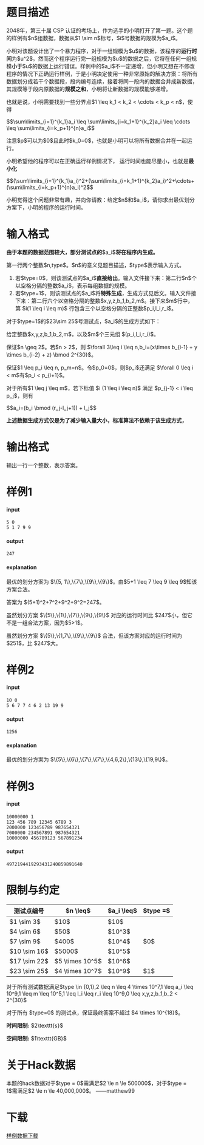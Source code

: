 # 题目描述

<p>2048年，第三十届 CSP 认证的考场上，作为选手的小明打开了第一题。这个题的样例有$n$组数据，数据从$1 \sim n$标号，$i$号数据的规模为$a_i$。</p>
<p>小明对该题设计出了一个暴力程序，对于一组规模为$u$的数据，该程序的<strong>运行时间</strong>为$u^2$。然而这个程序运行完一组规模为$u$的数据之后，它将在任何一组规模<strong>小于</strong>$u$的数据上运行错误。样例中的$a_i$不一定递增，但小明又想在不修改程序的情况下正确运行样例，于是小明决定使用一种非常原始的解决方案：将所有数据划分成若干个数据段，段内编号连续，接着将同一段内的数据合并成新数据，其规模等于段内原数据的<strong>规模之和</strong>，小明将让新数据的规模能够递增。</p>
<p>也就是说，小明需要找到一些分界点$1 \leq k_1 &lt; k_2 &lt; \cdots &lt; k_p &lt; n$，使得</p>
<p>$$\sum\limits_{i=1}^{k_1}a_i \leq \sum\limits_{i=k_1+1}^{k_2}a_i \leq  \cdots \leq \sum\limits_{i=k_p+1}^{n}a_i$$</p>
<p>注意$p$可以为$0$且此时$k_0=0$，也就是小明可以将所有数据合并在一起运行。</p>
<p>小明希望他的程序可以在正确运行样例情况下， 运行时间也能尽量小，也就是<strong>最小化</strong></p>
<p>$$(\sum\limits_{i=1}^{k_1}a_i)^2+(\sum\limits_{i=k_1+1}^{k_2}a_i)^2+\cdots+(\sum\limits_{i=k_p+1}^{n}a_i)^2$$</p>
<p>小明觉得这个问题非常有趣，并向你请教：给定$n$和$a_i$，请你求出最优划分方案下，小明的程序的运行时间。</p>

# 输入格式


<p><strong>由于本题的数据范围较大，部分测试点的</strong>$a_i$<strong>将在程序内生成。</strong></p>
<p>第一行两个整数$n,type$。$n$的意义见题目描述，$type$表示输入方式。</p>
<ol><li>若$type=0$，则该测试点的$a_i$<strong>直接给出</strong>。输入文件接下来：第二行$n$个以空格分隔的整数$a_i$，表示每组数据的规模。</li>
<li>若$type=1$，则该测试点的$a_i$将<strong>特殊生成</strong>，生成方式见后文。输入文件接下来：第二行六个以空格分隔的整数$x,y,z,b_1,b_2,m$。接下来$m$行中，第 $i(1 \leq i \leq m)$ 行包含三个以空格分隔的正整数$p_i,l_i,r_i$。</li>
</ol><p>对于$type=1$的$23\sim 25$号测试点，$a_i$的生成方式如下：</p>
<p>给定整数$x,y,z,b_1,b_2,m$，以及$m$个三元组 $(p_i,l_i,r_i)$。</p>
<p>保证$n \geq 2$。若$n &gt; 2$，则 $\forall 3\leq i \leq n,b_i=(x\times b_{i-1} + y \times b_{i-2} + z) \bmod 2^{30}$。</p>
<p>保证$1 \leq p_i \leq n, p_m=n$。令$p_0=0$，则$p_i$还满足 $\forall 0 \leq i &lt; m$有$p_i &lt; p_{i+1}$。</p>
<p>对于所有$1 \leq j \leq m$，若下标值 $i (1 \leq i \leq n)$ 满足 $p_{j-1} &lt; i \leq p_j$，则有</p>
<p>$$a_i=(b_i \bmod (r_j-l_j+1)) + l_j$$</p>
<p><strong>上述数据生成方式仅是为了减少输入量大小，标准算法不依赖于该生成方式，</strong></p>

# 输出格式


<p>输出一行一个整数，表示答案。</p>

# 样例1


<h4>input</h4>
<pre><code class="sh_plain">5 0
5 1 7 9 9</code></pre>
<h4>output</h4>
<pre><code>247</code></pre>
<h4>explanation</h4>
<p>最优的划分方案为 $\{5, 1\},\{7\},\{9\},\{9\}$。由$5+1 \leq 7 \leq 9 \leq 9$知该方案合法。</p>
<p>答案为 $(5+1)^2+7^2+9^2+9^2=247$。</p>
<p>虽然划分方案  $\{5\},\{1\},\{7\},\{9\},\{9\}$ 对应的运行时间比 $247$小，但它不是一组合法方案，因为$5&gt;1$。</p>
<p>虽然划分方案 $\{5\},\{1,7\},\{9\},\{9\}$ 合法，但该方案对应的运行时间为$251$，比 $247$大。</p>

# 样例2


<h4>input</h4>
<pre><code class="sh_plain">10 0
5 6 7 7 4 6 2 13 19 9</code></pre>
<h4>output</h4>
<pre><code class="sh_plain">1256</code></pre>
<h4>explanation</h4>
<p>最优的划分方案为 $\{5\},\{6\},\{7\},\{7\},\{4,6,2\},\{13\},\{19,9\}$。</p>

# 样例3


<h4>input</h4>
<pre><code class="sh_plain">10000000 1
123 456 789 12345 6789 3
2000000 123456789 987654321
7000000 234567891 987654321
10000000 456789123 567891234</code></pre>
<h4>output</h4>
<pre><code class="sh_plain">4972194419293431240859891640</code></pre>

# 限制与约定


<table class="table table-bordered table-text-center table-vertical-middle"><thead><tr><th>测试点编号</th>
    <th>$n \leq$</th>
    <th>$a_i \leq$<br/></th>
    <th>$type =$</th>
    </tr></thead><tbody><tr><td>$1 \sim 3$<br/></td>
    <td>$10$<br/></td>
    <td>$10$<br/></td>
    <td rowspan="5">$0$<br/></td>
  </tr><tr><td>$4 \sim 6$</td>
    <td>$50$<br/></td>
    <td>$10^3$<br/></td>
  </tr><tr><td>$7 \sim 9$</td>
    <td>$400$</td>
    <td>$10^4$</td>
  </tr><tr><td>$10 \sim 16$<br/></td>
    <td>$5000$</td>
    <td>$10^5$</td>
  </tr><tr><td>$17 \sim 22$</td>
    <td>$5 \times 10^5$</td>
    <td>$10^6$</td>
  </tr><tr><td>$23 \sim 25$</td>
    <td>$4 \times 10^7$</td>
    <td>$10^9$</td>
    <td>$1$<br/></td>
  </tr></tbody></table><p>对于所有测试数据满足$type \in {0,1},2 \leq n \leq 4 \times 10^7,1 \leq a_i \leq 10^9,1 \leq m \leq 10^5,1 \leq l_i \leq r_i \leq 10^9,0 \leq x,y,z,b_1,b_2 &lt; 2^{30}$</p>
<p>对于所有 $type=0$ 的测试点，保证最终答案不超过 $4 \times 10^{18}$。</p>
<p><strong>时间限制:</strong> $2\texttt{s}$</p>
<p><strong>空间限制:</strong> $1\texttt{GB}$</p>

# 关于Hack数据


<p>本题的hack数据对于$type = 0$需满足$2 \le n \le 500000$，对于$type = 1$需满足$2 \le n \le 40,000,000$。 ——matthew99</p>

# 下载


<p><a href="/download.php?type=problem&amp;id=492">样例数据下载</a></p>
